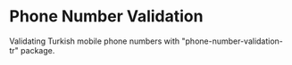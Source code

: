 # Phone Number Validation

Validating Turkish mobile phone numbers with "phone-number-validation-tr" package.
